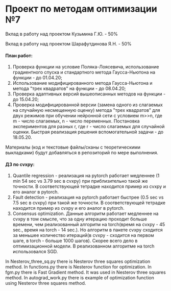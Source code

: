 # Проект по методам оптимизации №7
Вклад в работу над проектом Кузьмина Г.Ю. - 50%

Вклад в работу над проектом Шарафутдинова Я.Н. - 50%
#### План работ:
1. Проверка функции на условие Поляка-Лоясевича, использование градиентного спуска и стандартного метода Гаусса-Ньютона на функции - до 01.04.20;
2. Использование модифицированного метода Гаусса-Ньютона и метода "трех квадратов" на функции - до 08.04.20;
3. Проверка адаптивных версий вышеописанных методов на функции - до 15.04.20;
4. Проверка модифицированной версии (замена одного из слагаемых на случайную несмещенную оценку) метода "трех квадратов" для двух режимов при обучении нейронной сети с условием m>>n, где m - число слагаемых, n - число переменных. Постановка экспериментов для разных r, где r - число слагаемых для случайной оценки. Быстрая реализация решения вспомогательной задачи - до 18.05.20.

Материалы (код и текстовые файлы/сканы с теоретическими выкладками) будут добавляться в репозиторий по мере выполнения.

#### ДЗ по cvxpy:
1. Quantile regression - реализация на pytorch работает медленнее (1 min 54 sec vs 3.79 sec в cvxpy) при приблизительно такой же точности. В соответствующей тетрадке находится пример из cvxpy и его аналог в pytorch.
2. Fault detection - реализация на pytorch работает быстрее (0.5 sec vs 7.5 sec в cvxpy) при такой же точности. В соответствующей тетрадке находится пример из cvxpy и его аналог в pytorch.
3. Consensus optimization. Данные алгоритм работает медленнее на cvxpy в том смысле, что за одну итерацию проходит больше времени, чем реализованный алгоритм на torch(время на cvxpy - 45 sec., время на torch - 14 sec.). Но алгоритм в пакете cvxpy сходится за меньшее количество итераций(в cvxpy - сходится на первом шаге, в torch - больше 1000 шагов). Скорее всего дело в оптимизационной модели. В реализованном алгоритме на torch использовался SGD.

In Nesterov_three_sq.py there is Nesterov three squares optimization method. 
In functions.py there is Nesterov function for optimization.
In fgm.py there is Fast Gradient method. It was used in Nesterov three squares method.
In autograd_work.py there is example of optimization function using Nesterov three squares method.
